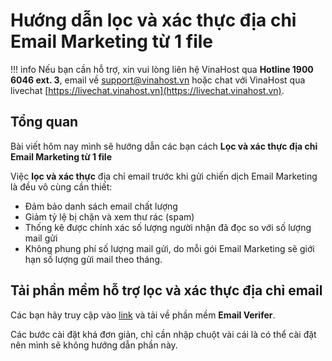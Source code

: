 #  Hướng dẫn lọc và xác thực địa chỉ Email Marketing từ 1 file

!!! info 
	Nếu bạn cần hỗ trợ, xin vui lòng liên hệ VinaHost qua **Hotline 1900 6046 ext. 3**, email về [support@vinahost.vn](mailto:support@vinahost.vn) hoặc chat với VinaHost qua livechat [https://livechat.vinahost.vn](https://livechat.vinahost.vn).

## Tổng quan

Bài viết hôm nay mình sẽ hướng dẫn các bạn cách **Lọc và xác thực địa chỉ Email Marketing từ 1 file**

Việc **lọc và xác thực** địa chỉ email trước khi gửi chiến dịch Email Marketing là đều vô cùng cần thiết:  

- Đảm bảo danh sách email chất lượng  
- Giảm tỷ lệ bị chặn và xem thư rác (spam)  
- Thống kê được chính xác số lượng người nhận đã đọc so với số lượng mail gửi  
- Không phung phí số lượng mail gửi, do mỗi gói Email Marketing sẽ giới hạn số lượng gửi mail theo tháng.  

## Tải phần mềm hỗ trợ lọc và xác thực địa chỉ email
Các bạn hãy truy cập vào [link](https://email-verifier.en.softonic.com/)  và tải về phần mềm **Email Verifer**. 

Các bước cài đặt khá đơn giản, chỉ cần nhập chuột vài cái là có thể cài đặt nên mình sẽ không hướng dẫn phần này.

